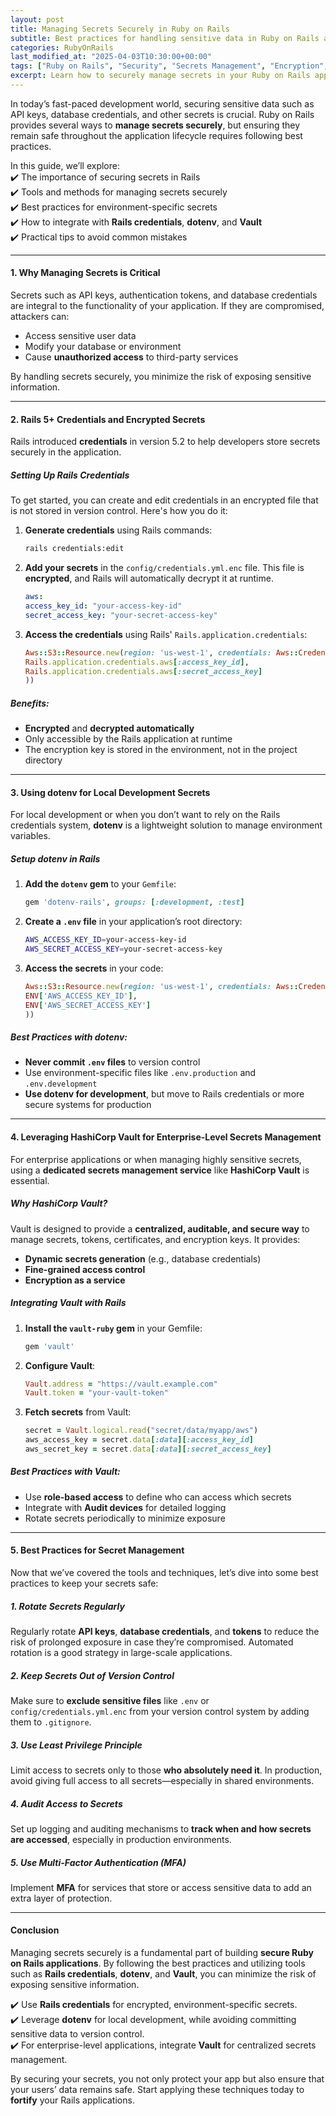 ```yaml
---
layout: post  
title: Managing Secrets Securely in Ruby on Rails  
subtitle: Best practices for handling sensitive data in Ruby on Rails applications  
categories: RubyOnRails
last_modified_at: "2025-04-03T10:30:00+00:00"
tags: ["Ruby on Rails", "Security", "Secrets Management", "Encryption", "DevOps"]  
excerpt: Learn how to securely manage secrets in your Ruby on Rails applications by utilizing best practices and modern tools to safeguard sensitive data.  
---
```



In today’s fast-paced development world, securing sensitive data such as API keys, database credentials, and other secrets is crucial. Ruby on Rails provides several ways to **manage secrets securely**, but ensuring they remain safe throughout the application lifecycle requires following best practices.

In this guide, we’ll explore:  
✔️ The importance of securing secrets in Rails  
✔️ Tools and methods for managing secrets securely  
✔️ Best practices for environment-specific secrets  
✔️ How to integrate with **Rails credentials**, **dotenv**, and **Vault**  
✔️ Practical tips to avoid common mistakes

---

#### **1. Why Managing Secrets is Critical**
Secrets such as API keys, authentication tokens, and database credentials are integral to the functionality of your application. If they are compromised, attackers can:

- Access sensitive user data
- Modify your database or environment
- Cause **unauthorized access** to third-party services

By handling secrets securely, you minimize the risk of exposing sensitive information.

---

#### **2. Rails 5+ Credentials and Encrypted Secrets**
Rails introduced **credentials** in version 5.2 to help developers store secrets securely in the application.

##### **Setting Up Rails Credentials**
To get started, you can create and edit credentials in an encrypted file that is not stored in version control. Here's how you do it:

1. **Generate credentials** using Rails commands:

   ```bash  
   rails credentials:edit  
   ```

2. **Add your secrets** in the `config/credentials.yml.enc` file. This file is **encrypted**, and Rails will automatically decrypt it at runtime.

   ```yml  
   aws:  
   access_key_id: "your-access-key-id"  
   secret_access_key: "your-secret-access-key"  
   ```

3. **Access the credentials** using Rails' `Rails.application.credentials`:

   ```ruby  
   Aws::S3::Resource.new(region: 'us-west-1', credentials: Aws::Credentials.new(  
   Rails.application.credentials.aws[:access_key_id],  
   Rails.application.credentials.aws[:secret_access_key]  
   ))  
   ```

##### **Benefits:**
- **Encrypted** and **decrypted automatically**
- Only accessible by the Rails application at runtime
- The encryption key is stored in the environment, not in the project directory

---

#### **3. Using dotenv for Local Development Secrets**
For local development or when you don’t want to rely on the Rails credentials system, **dotenv** is a lightweight solution to manage environment variables.

##### **Setup dotenv in Rails**
1. **Add the `dotenv` gem** to your `Gemfile`:

   ```ruby  
   gem 'dotenv-rails', groups: [:development, :test]  
   ```

2. **Create a `.env` file** in your application’s root directory:

   ```bash  
   AWS_ACCESS_KEY_ID=your-access-key-id  
   AWS_SECRET_ACCESS_KEY=your-secret-access-key  
   ```

3. **Access the secrets** in your code:

   ```ruby  
   Aws::S3::Resource.new(region: 'us-west-1', credentials: Aws::Credentials.new(  
   ENV['AWS_ACCESS_KEY_ID'],  
   ENV['AWS_SECRET_ACCESS_KEY']  
   ))  
   ```

##### **Best Practices with dotenv:**
- **Never commit `.env` files** to version control
- Use environment-specific files like `.env.production` and `.env.development`
- **Use dotenv for development**, but move to Rails credentials or more secure systems for production

---

#### **4. Leveraging HashiCorp Vault for Enterprise-Level Secrets Management**
For enterprise applications or when managing highly sensitive secrets, using a **dedicated secrets management service** like **HashiCorp Vault** is essential.

##### **Why HashiCorp Vault?**
Vault is designed to provide a **centralized, auditable, and secure way** to manage secrets, tokens, certificates, and encryption keys. It provides:
- **Dynamic secrets generation** (e.g., database credentials)
- **Fine-grained access control**
- **Encryption as a service**

##### **Integrating Vault with Rails**
1. **Install the `vault-ruby` gem** in your Gemfile:

   ```ruby  
   gem 'vault'  
   ```

2. **Configure Vault**:

   ```ruby
   Vault.address = "https://vault.example.com"
   Vault.token = "your-vault-token"
   ```

3. **Fetch secrets** from Vault:

   ```ruby  
   secret = Vault.logical.read("secret/data/myapp/aws")  
   aws_access_key = secret.data[:data][:access_key_id]  
   aws_secret_key = secret.data[:data][:secret_access_key]  
   ```

##### **Best Practices with Vault:**
- Use **role-based access** to define who can access which secrets
- Integrate with **Audit devices** for detailed logging
- Rotate secrets periodically to minimize exposure

---

#### **5. Best Practices for Secret Management**
Now that we’ve covered the tools and techniques, let’s dive into some best practices to keep your secrets safe:

##### **1. Rotate Secrets Regularly**
Regularly rotate **API keys**, **database credentials**, and **tokens** to reduce the risk of prolonged exposure in case they’re compromised. Automated rotation is a good strategy in large-scale applications.

##### **2. Keep Secrets Out of Version Control**
Make sure to **exclude sensitive files** like `.env` or `config/credentials.yml.enc` from your version control system by adding them to `.gitignore`.

##### **3. Use Least Privilege Principle**
Limit access to secrets only to those **who absolutely need it**. In production, avoid giving full access to all secrets—especially in shared environments.

##### **4. Audit Access to Secrets**
Set up logging and auditing mechanisms to **track when and how secrets are accessed**, especially in production environments.

##### **5. Use Multi-Factor Authentication (MFA)**
Implement **MFA** for services that store or access sensitive data to add an extra layer of protection.

---

#### **Conclusion**
Managing secrets securely is a fundamental part of building **secure Ruby on Rails applications**. By following the best practices and utilizing tools such as **Rails credentials**, **dotenv**, and **Vault**, you can minimize the risk of exposing sensitive information.

✔️ Use **Rails credentials** for encrypted, environment-specific secrets.  
✔️ Leverage **dotenv** for local development, while avoiding committing sensitive data to version control.  
✔️ For enterprise-level applications, integrate **Vault** for centralized secrets management.

By securing your secrets, you not only protect your app but also ensure that your users’ data remains safe. Start applying these techniques today to **fortify** your Rails applications.
